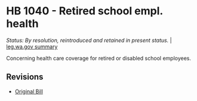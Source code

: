 # HB 1040 - Retired school empl. health
*Status: By resolution, reintroduced and retained in present status.* | [leg.wa.gov summary](https://app.leg.wa.gov/billsummary?BillNumber=1040&Year=2021)

Concerning health care coverage for retired or disabled school employees.

## Revisions
* [Original Bill](1/)